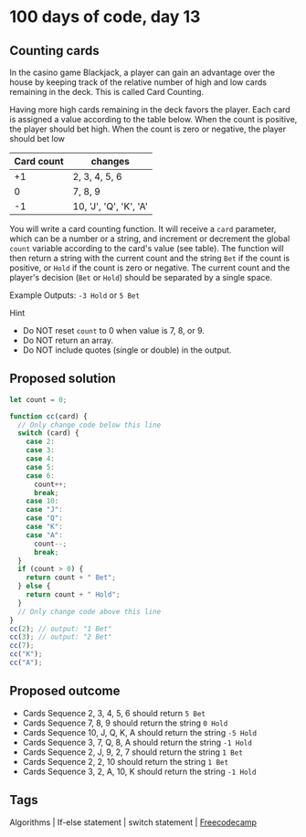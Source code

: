 # 100 days of code, day 13

## Counting cards

In the casino game Blackjack, a player can gain an advantage over the house by keeping track of the relative number of high and low cards remaining in the deck. This is called Card Counting.

Having more high cards remaining in the deck favors the player. Each card is assigned a value according to the table below. When the count is positive, the player should bet high. When the count is zero or negative, the player should bet low

| Card count | changes                |
| ---------- | ---------------------- |
| +1         | 2, 3, 4, 5, 6          |
| 0          | 7, 8, 9                |
| -1         | 10, 'J', 'Q', 'K', 'A' |

You will write a card counting function. It will receive a `card` parameter, which can be a number or a string, and increment or decrement the global `count` variable according to the card's value (see table). The function will then return a string with the current count and the string `Bet` if the count is positive, or `Hold` if the count is zero or negative. The current count and the player's decision (`Bet` or `Hold`) should be separated by a single space.

Example Outputs: `-3 Hold` or `5 Bet`

Hint

- Do NOT reset `count` to 0 when value is 7, 8, or 9.
- Do NOT return an array.
- Do NOT include quotes (single or double) in the output.

## Proposed solution

```javascript
let count = 0;

function cc(card) {
  // Only change code below this line
  switch (card) {
    case 2:
    case 3:
    case 4:
    case 5:
    case 6:
      count++;
      break;
    case 10:
    case "J":
    case "Q":
    case "K":
    case "A":
      count--;
      break;
  }
  if (count > 0) {
    return count + " Bet";
  } else {
    return count + " Hold";
  }
  // Only change code above this line
}
cc(2); // output: "1 Bet"
cc(3); // output: "2 Bet"
cc(7);
cc("K");
cc("A");
```

## Proposed outcome

- Cards Sequence 2, 3, 4, 5, 6 should return `5 Bet`
- Cards Sequence 7, 8, 9 should return the string `0 Hold`
- Cards Sequence 10, J, Q, K, A should return the string `-5 Hold`
- Cards Sequence 3, 7, Q, 8, A should return the string `-1 Hold`
- Cards Sequence 2, J, 9, 2, 7 should return the string `1 Bet`
- Cards Sequence 2, 2, 10 should return the string `1 Bet`
- Cards Sequence 3, 2, A, 10, K should return the string `-1 Hold`

## Tags

Algorithms | If-else statement | switch statement | [Freecodecamp](https://freecodecamp.org)
